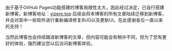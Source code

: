 由于基于GitHub Pages功能搭建的博客局限性太大，因此经过决定，已自行搭建新博客。新博客地址：[yizero.top](yizero.top)
后续会将本博客的所有文章陆续迁移到新博客，并会对其中一些软件进行重新编译修复BUG以及更新UI。在此感谢各位一直以来的支持！

当然此博客也会持续跟进新博客的文章，但内容可能会有稍许不同，但为了您有更好的体验，强烈建议您以后访问新博客体验。